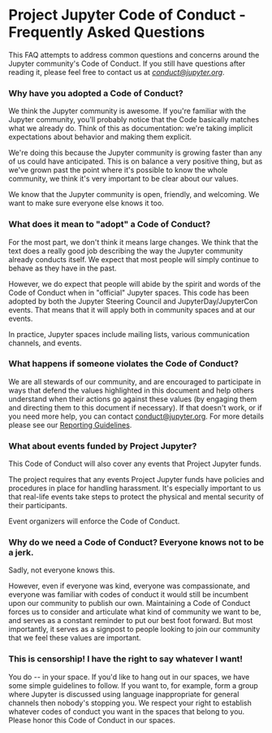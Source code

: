 # Project Jupyter Code of Conduct - Frequently Asked Questions

This FAQ attempts to address common questions and concerns around the Jupyter
community's Code of Conduct. If you still have questions after reading it,
please feel free to contact us at
[*conduct@jupyter.org*](mailto:conduct@jupyter.org).

### Why have you adopted a Code of Conduct?

We think the Jupyter community is awesome. If you're familiar with the Jupyter
community, you'll probably notice that the Code basically matches what we
already do. Think of this as documentation: we're taking implicit expectations
about behavior and making them explicit.

We're doing this because the Jupyter community is growing faster than any of us
could have anticipated. This is on balance a very positive thing, but as we've
grown past the point where it's possible to know the whole community, we think
it's very important to be clear about our values.

We know that the Jupyter community is open, friendly, and welcoming. We want to
make sure everyone else knows it too.

### What does it mean to "adopt" a Code of Conduct?

For the most part, we don't think it means large changes. We think that the text
does a really good job describing the way the Jupyter community already conducts
itself. We expect that most people will simply continue to behave as they have
in the past.

However, we do expect that people will abide by the spirit and words of the Code
of Conduct when in "official" Jupyter spaces. This code has been adopted by both
the Jupyter Steering Council and JupyterDay/JupyterCon events. That means that
it will apply both in community spaces and at our events.

In practice, Jupyter spaces include mailing lists, various communication
channels, and events.

### What happens if someone violates the Code of Conduct?

We are all stewards of our community, and are encouraged to participate in ways
that defend the values highlighted in this document and help others understand
when their actions go against these values (by engaging them and directing them
to this document if necessary). If that doesn't work, or if you need more help,
you can contact conduct@jupyter.org. For more details please see our [Reporting
Guidelines](*reporting_online.md*).

### What about events funded by Project Jupyter?

This Code of Conduct will also cover any events that Project Jupyter funds.

The project requires that any events Project Jupyter funds have policies and
procedures in place for handling harassment. It's especially important to us
that real-life events take steps to protect the physical and mental security of
their participants.

Event organizers will enforce the Code of Conduct.

### Why do we need a Code of Conduct? Everyone knows not to be a jerk.

Sadly, not everyone knows this.

However, even if everyone was kind, everyone was compassionate, and everyone was
familiar with codes of conduct it would still be incumbent upon our community to
publish our own. Maintaining a Code of Conduct forces us to consider and
articulate what kind of community we want to be, and serves as a constant
reminder to put our best foot forward. But most importantly, it serves as a
signpost to people looking to join our community that we feel these values are
important.

### This is censorship! I have the right to say whatever I want!

You do -- in your space. If you'd like to hang out in our spaces, we have some
simple guidelines to follow. If you want to, for example, form a group where
Jupyter is discussed using language inappropriate for general channels then
nobody's stopping you. We respect your right to establish whatever codes of
conduct you want in the spaces that belong to you. Please honor this Code of
Conduct in our spaces.
